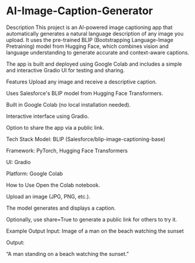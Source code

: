 # AI-Image-Caption-Generator

Description
This project is an AI-powered image captioning app that automatically generates a natural language description of any image you upload. It uses the pre-trained BLIP (Bootstrapping Language-Image Pretraining) model from Hugging Face, which combines vision and language understanding to generate accurate and context-aware captions.

The app is built and deployed using Google Colab and includes a simple and interactive Gradio UI for testing and sharing.

Features
Upload any image and receive a descriptive caption.

Uses Salesforce's BLIP model from Hugging Face Transformers.

Built in Google Colab (no local installation needed).

Interactive interface using Gradio.

Option to share the app via a public link.

Tech Stack
Model: BLIP (Salesforce/blip-image-captioning-base)

Framework: PyTorch, Hugging Face Transformers

UI: Gradio

Platform: Google Colab

How to Use
Open the Colab notebook.

Upload an image (JPG, PNG, etc.).

The model generates and displays a caption.

Optionally, use share=True to generate a public link for others to try it.

Example Output
Input:
Image of a man on the beach watching the sunset

Output:

“A man standing on a beach watching the sunset.”
